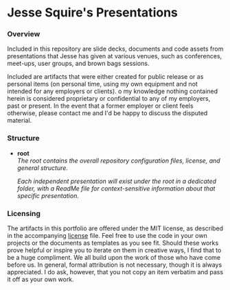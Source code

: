 # Jesse Squire's Presentations #

### Overview ###

Included in this repository are slide decks, documents and code assets from presentations that Jesse has given at various venues, such as conferences, meet-ups, user groups, and brown bags sessions.

Included are artifacts that were either created for public release or as personal items (on personal time, using my own equipment and not intended for any employers or clients).  o my knowledge nothing contained herein is considered proprietary or confidential to any of my employers, past or present.  In the event that a former employer or client feels otherwise, please contact me and I'd be happy to discuss the disputed material.


### Structure ###

* **root**
  <br />_The root contains the overall repository configuration files, license, and general structure._

  _Each independent presentation will exist under the root in a dedicated folder, with a ReadMe file for context-sensitive information about that specific presentation._


### Licensing ###
The artifacts in this portfolio are offered under the MIT license, as described in the accompanying [license](./LICENSE "license") file.  Feel free to use the code in your own projects or the documents as templates as you see fit.  Should these works prove helpful or inspire you to iterate on them in creative ways, I find that to be a huge compliment.  We all build upon the work of those who have come before us.  In general, formal attribution is not necessary, though it is always appreciated.  I do ask, however, that you not copy an item verbatim and pass it off as your own work.